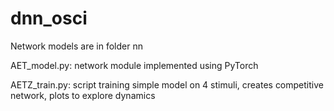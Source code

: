 # dnn_osci

Network models are in folder nn

AET_model.py: network module implemented using PyTorch

AETZ_train.py: script training simple model on 4 stimuli, creates competitive network, plots to explore dynamics
